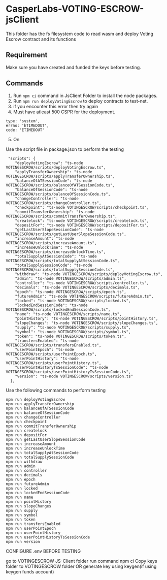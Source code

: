 # CasperLabs-VOTING-ESCROW-jsClient

This folder has the fs filesystem code to read wasm and deploy Voting Escrow contract and its functions

## Requirement

Make sure you have created and funded the keys before testing.

## Commands

1. Run ```npm ci``` command in JsClient Folder to install the node packages.
2. Run ```npm run deployVotingEscrow``` to deploy contracts to test-net.
3. if you encounter this error then try again 
4. Must have atleast 500 CSPR for the deployment.
  ```
  type: 'system',
  errno: 'ETIMEDOUT',
  code: 'ETIMEDOUT'
  ```
5. On

Use the script file in package.json to perform the testing
```
 "scripts": {
    "deployVotingEscrow": "ts-node VOTINGESCROW/scripts/deployVotingEscrow.ts",
    "applyTransferOwnership": "ts-node VOTINGESCROW/scripts/applyTransferOwnership.ts",
    "balanceOfATSessionCode": "ts-node VOTINGESCROW/scripts/balanceOfATSessionCode.ts",
    "balanceOfSessionCode": "ts-node VOTINGESCROW/scripts/balanceOfSessionCode.ts",
    "changeController": "ts-node VOTINGESCROW/scripts/changeController.ts",
    "checkpoint": "ts-node VOTINGESCROW/scripts/checkpoint.ts",
    "commitTransferOwnership": "ts-node VOTINGESCROW/scripts/commitTransferOwnership.ts",
    "createlock": "ts-node VOTINGESCROW/scripts/createlock.ts",
    "depositFor": "ts-node VOTINGESCROW/scripts/depositFor.ts",
    "getLastUserSlopeSessionCode": "ts-node VOTINGESCROW/scripts/getLastUserSlopeSessionCode.ts",
    "increaseAmount": "ts-node VOTINGESCROW/scripts/increaseAmount.ts",
    "increaseUnlockTime": "ts-node VOTINGESCROW/scripts/increaseUnlockTime.ts",
    "totalSupplyAtSessionCode": "ts-node VOTINGESCROW/scripts/totalSupplyAtSessionCode.ts",
    "totalSupplySessionCode": "ts-node VOTINGESCROW/scripts/totalSupplySessionCode.ts",
    "withdraw": "ts-node VOTINGESCROW/scripts/deployVotingEscrow.ts",
    "admin": "ts-node VOTINGESCROW/scripts/admin.ts",
    "controller": "ts-node VOTINGESCROW/scripts/controller.ts",
    "decimals": "ts-node VOTINGESCROW/scripts/decimals.ts",
    "epoch": "ts-node VOTINGESCROW/scripts/epoch.ts",
    "futureAdmin": "ts-node VOTINGESCROW/scripts/futureAdmin.ts",
    "locked": "ts-node VOTINGESCROW/scripts/locked.ts",
    "lockedEndSessionCode": "ts-node VOTINGESCROW/scripts/lockedEndSessionCode.ts",
    "name": "ts-node VOTINGESCROW/scripts/name.ts",
    "pointHistory": "ts-node VOTINGESCROW/scripts/pointHistory.ts",
    "slopeChanges": "ts-node VOTINGESCROW/scripts/slopeChanges.ts",
    "supply": "ts-node VOTINGESCROW/scripts/supply.ts",
    "symbol": "ts-node VOTINGESCROW/scripts/symbol.ts",
    "token": "ts-node VOTINGESCROW/scripts/token.ts",
    "transfersEnabled": "ts-node VOTINGESCROW/scripts/transfersEnabled.ts",
    "userPointEpoch": "ts-node VOTINGESCROW/scripts/userPointEpoch.ts",
    "userPointHistory": "ts-node VOTINGESCROW/scripts/userPointHistory.ts",
    "userPointHistoryTsSessionCode": "ts-node VOTINGESCROW/scripts/userPointHistoryTsSessionCode.ts",
    "version": "ts-node VOTINGESCROW/scripts/version.ts"
  },
```

Use the following commands to perform testing
```
npm run deployVotingEscrow
npm run applyTransferOwnership
npm run balanceOfATSessionCode
npm run balanceOfSessionCode
npm run changeController
npm run checkpoint
npm run commitTransferOwnership
npm run createlock
npm run depositFor
npm run getLastUserSlopeSessionCode
npm run increaseAmount
npm run increaseUnlockTime
npm run totalSupplyAtSessionCode
npm run totalSupplySessionCode
npm run withdraw
npm run admin
npm run controller
npm run decimals
npm run epoch
npm run futureAdmin
npm run locked
npm run lockedEndSessionCode
npm run name
npm run pointHistory
npm run slopeChanges
npm run supply
npm run symbol
npm run token
npm run transfersEnabled
npm run userPointEpoch
npm run userPointHistory
npm run userPointHistoryTsSessionCode
npm run version

```

CONFIGURE .env BEFORE TESTING


go to VOTINGESCROW JS-Client folder
run command npm ci
Copy keys folder to VOTINGESCROW folder OR generate key using keygen(if using keygen funds account)
